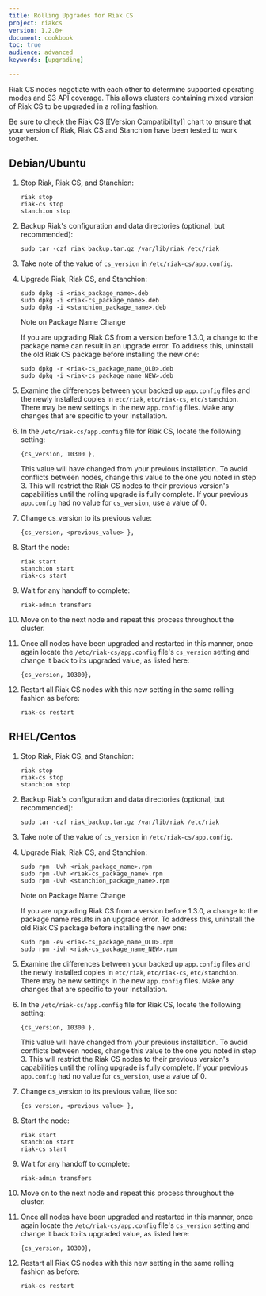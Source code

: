 ```yaml
---
title: Rolling Upgrades for Riak CS
project: riakcs
version: 1.2.0+
document: cookbook
toc: true
audience: advanced
keywords: [upgrading]

---
```


Riak CS nodes negotiate with each other to determine supported operating modes and S3 API coverage.  This allows clusters containing mixed version of Riak CS to be upgraded in a rolling fashion.  

Be sure to check the Riak CS [[Version Compatibility]] chart to ensure that your version of Riak, Riak CS and Stanchion have been tested to work together.


## Debian/Ubuntu


1. Stop Riak, Riak CS, and Stanchion:

	```
	riak stop
	riak-cs stop
	stanchion stop
	```

2. Backup Riak's configuration and data directories (optional, but recommended):

	```
	sudo tar -czf riak_backup.tar.gz /var/lib/riak /etc/riak
	```

3. Take note of the value of `cs_version` in `/etc/riak-cs/app.config`.


4. Upgrade Riak, Riak CS, and Stanchion:

	```
	sudo dpkg -i <riak_package_name>.deb
	sudo dpkg -i <riak-cs_package_name>.deb
	sudo dpkg -i <stanchion_package_name>.deb
	```

	<div class="note"><div class="title">Note on Package Name Change</div>
	<p>If you are upgrading Riak CS from a version before 1.3.0, a change to the package name can result in an upgrade error.  To address this, uninstall the old Riak CS package before installing the new one:</p>
	</div>

	```
	sudo dpkg -r <riak-cs_package_name_OLD>.deb
	sudo dpkg -i <riak-cs_package_name_NEW>.deb
	```


5. Examine the differences between your backed up `app.config` files and the newly installed copies in `etc/riak`, `etc/riak-cs`, `etc/stanchion`.  There may be new settings in the new `app.config` files.  Make any changes that are specific to your installation.

6. In the `/etc/riak-cs/app.config` file for Riak CS, locate the following setting:

	```
	{cs_version, 10300 },
	```

	This value will have changed from your previous installation.  To avoid conflicts between nodes, change this value to the one you noted in step 3.  This will restrict the Riak CS nodes to their previous version's capabilities until the rolling upgrade is fully complete.  If your previous `app.config` had no value for `cs_version`, use a value of 0.

7. Change cs_version to its previous value:

	```
	{cs_version, <previous_value> },
	```

8. Start the node:

	```
	riak start
	stanchion start
	riak-cs start
	```

9. Wait for any handoff to complete:

	```
	riak-admin transfers
	```

10. Move on to the next node and repeat this process throughout the cluster.

11. Once all nodes have been upgraded and restarted in this manner, once again locate the `/etc/riak-cs/app.config` file's `cs_version` setting and change it back to its upgraded value, as listed here:

	```
	{cs_version, 10300},
	```

12. Restart all Riak CS nodes with this new setting in the same rolling fashion as before:

	```
	riak-cs restart
	```



## RHEL/Centos


1. Stop Riak, Riak CS, and Stanchion:

	```
	riak stop
	riak-cs stop
	stanchion stop
	```

2. Backup Riak's configuration and data directories (optional, but recommended):

 	```
	sudo tar -czf riak_backup.tar.gz /var/lib/riak /etc/riak
	```

3. Take note of the value of `cs_version` in `/etc/riak-cs/app.config`.

4. Upgrade Riak, Riak CS, and Stanchion:

	```
	sudo rpm -Uvh <riak_package_name>.rpm
	sudo rpm -Uvh <riak-cs_package_name>.rpm
	sudo rpm -Uvh <stanchion_package_name>.rpm
	```

	<div class="note"><div class="title">Note on Package Name Change</div>
	<p>If you are upgrading Riak CS from a version before 1.3.0, a change to the package name results in an upgrade error.  To address this, uninstall the old Riak CS package before installing the new one:</p>
	</div>

	```
	sudo rpm -ev <riak-cs_package_name_OLD>.rpm
	sudo rpm -ivh <riak-cs_package_name_NEW>.rpm
	```

5. Examine the differences between your backed up `app.config` files and the newly installed copies in `etc/riak`, `etc/riak-cs`, `etc/stanchion`.  There may be new settings in the new `app.config` files.  Make any changes that are specific to your installation.

6. In the `/etc/riak-cs/app.config` file for Riak CS, locate the following setting:

	```
	{cs_version, 10300 },
	```

	This value will have changed from your previous installation.  To avoid conflicts between nodes, change this value to the one you noted in step 3.  This will restrict the Riak CS nodes to their previous version's capabilities until the rolling upgrade is fully complete.  If your previous `app.config` had no value for `cs_version`, use a value of 0.

7. Change cs_version to its previous value, like so:

	```
	{cs_version, <previous_value> },
	```

8. Start the node:

	```
	riak start
	stanchion start
	riak-cs start
	```

9. Wait for any handoff to complete:

	```
	riak-admin transfers
	```

10. Move on to the next node and repeat this process throughout the cluster.

11. Once all nodes have been upgraded and restarted in this manner, once again locate the `/etc/riak-cs/app.config` file's `cs_version` setting and change it back to its upgraded value, as listed here:

	```
	{cs_version, 10300},
	```

12. Restart all Riak CS nodes with this new setting in the same rolling fashion as before:

	```
	riak-cs restart
	```
